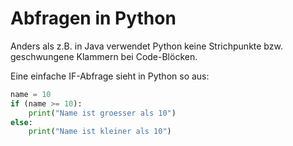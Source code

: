 # Abfragen in Python

Anders als z.B. in Java verwendet Python keine Strichpunkte bzw. geschwungene Klammern bei Code-Blöcken.

Eine einfache IF-Abfrage sieht in Python so aus:

```python
name = 10
if (name >= 10):
	print("Name ist groesser als 10")
else:
	print("Name ist kleiner als 10")
```


